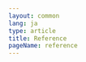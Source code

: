 ```yaml
---
layout: common
lang: ja
type: article
title: Reference
pageName: reference
---
```

<div id="swagger-ui"></div>

<link href="./asset/swagger/swagger-ui.css" rel="stylesheet">
<script src="./asset/swagger/swagger-ui-bundle.js" charset="UTF-8"></script>
<script src="./asset/swagger/swagger-ui-standalone-preset.js" charset="UTF-8"></script>
<script>
$(function(){
  // ID change
  $('#articleBody').attr('id', 'swaggerBody');

  // Begin Swagger UI call region
  const ui = SwaggerUIBundle({
    url: "https://raw.githubusercontent.com/exastro-suite/epoch/main/docs/epoch-service-api.yaml",
    dom_id: '#swagger-ui',
    deepLinking: true,
    presets: [
      SwaggerUIBundle.presets.apis,
      SwaggerUIStandalonePreset
    ],
    plugins: [
      SwaggerUIBundle.plugins.DownloadUrl
    ],
    layout: "StandaloneLayout"
  });
  // End Swagger UI call region

  window.ui = ui;
});
</script>